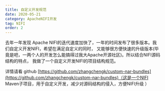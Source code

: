 ```yaml
---
title: 自定义开发规范
date: 2020-05-21
category: ApacheNIFI开发
tag: NIFI
order: 2
---
```


去年一年发现 Apache NIFI的迭代速度加快了，一年的时间发布了很多版本。我们自定义开发NIFI，希望在满足自定义的同时， 又能够很方便快速的升级版本(毕竟是吧，一两个人的开发怎么能搞得过我大Apache开源社区)。所以结合NIFI源码结构的特点， 我做了一个自定义开发NIFI的项目结构规范。

详情请看 github [https://github.com/zhangchengk/custom-nar-bundles](https://github.com/zhangchengk/custom-nar-bundles)（这是一个NIFI Maven子项目，用于自定义开发，减少对源码结构的侵入，方便NIFI升级 ）





